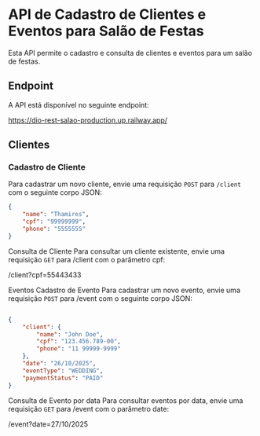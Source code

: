 # API de Cadastro de Clientes e Eventos para Salão de Festas

Esta API permite o cadastro e consulta de clientes e eventos para um salão de festas.

## Endpoint

A API está disponível no seguinte endpoint:

https://dio-rest-salao-production.up.railway.app/


## Clientes

### Cadastro de Cliente

Para cadastrar um novo cliente, envie uma requisição `POST` para `/client` com o seguinte corpo JSON:

```json
{
    "name": "Thamires",
    "cpf": "99999999",
    "phone": "5555555"
}
```
Consulta de Cliente
Para consultar um cliente existente, envie uma requisição `GET` para /client com o parâmetro cpf:

/client?cpf=55443433

Eventos
Cadastro de Evento
Para cadastrar um novo evento, envie uma requisição `POST` para /event com o seguinte corpo JSON:

```json

{
    "client": {
        "name": "John Doe",
        "cpf": "123.456.789-00",
        "phone": "11 99999-9999"
    },
    "date": "26/10/2025",
    "eventType": "WEDDING",
    "paymentStatus": "PAID"
}
```
Consulta de Evento por data
Para consultar eventos por data, envie uma requisição `GET` para /event com o parâmetro date:

/event?date=27/10/2025
